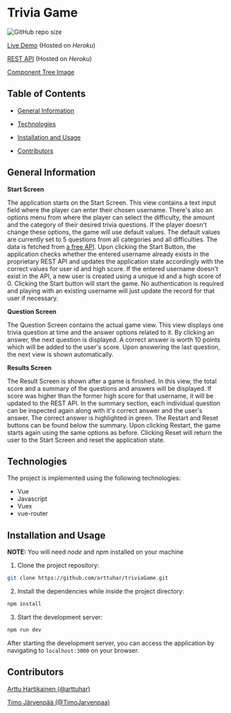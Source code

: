 # Trivia Game

![GitHub repo size](https://img.shields.io/github/repo-size/arttuhar/triviaGame)

[Live Demo](https://at-trivia-game.herokuapp.com/) (Hosted on _Heroku_)

[REST API](https://at-assignment-api.herokuapp.com/trivia) (Hosted on _Heroku_)

[Component Tree Image](docs/component_tree.png)

## Table of Contents

- [General Information](#general-information)

- [Technologies](#technologies)

- [Installation and Usage](#installation-and-usage)

- [Contributors](#contributors)

## General Information

**Start Screen**

The application starts on the Start Screen. This view contains a text input field where the player can enter their chosen username. There's also an options menu from where the player can select the difficulty, the amount and the category of their desired trivia questions. If the player doesn't change these options, the game will use default values. The default values are currently set to 5 questions from all categories and all difficulties. The data is fetched from [a free API](https://opentdb.com/api_config.php). Upon clicking the Start Button, the application checks whether the entered username already exists in the proprietary REST API and updates the application state accordingly with the correct values for user id and high score. If the entered username doesn't exist in the API, a new user is created using a unique id and a high score of 0. Clicking the Start button will start the game. No authentication is required and playing with an existing username will just update the record for that user if necessary.

**Question Screen**

The Question Screen contains the actual game view. This view displays one trivia question at time and the answer options related to it. By clicking an answer, the next question is displayed. A correct answer is worth 10 points which will be added to the user's score. Upon answering the last question, the next view is shown automatically.

**Results Screen**

The Result Screen is shown after a game is finished. In this view, the total score and a summary of the questions and answers will be displayed. If score was higher than the former high score for that username,  it will be updated to the REST API. In the summary section, each individual question can be inspected again along with it's correct answer and the user's answer. The correct answer is highlighted in green. The Restart and Reset buttons can be found below the summary. Upon clicking Restart, the game starts again using the same options as before. Clicking Reset will return the user to the Start Screen and reset the application state.

## Technologies

The project is implemented using the following technologies:

- Vue
- Javascript
- Vuex
- vue-router

## Installation and Usage

**NOTE:** You will need _node_ and _npm_ installed on your machine

1) Clone the project repository:

```sh
git clone https://github.com/arttuhar/triviaGame.git
```

2) Install the dependencies while inside the project directory:

```sh
npm install
```

3) Start the development server:

```sh
npm run dev
```

After starting the development server, you can access the application by navigating to `localhost:3000` on your browser.

## Contributors

[Arttu Hartikainen (@arttuhar)](https://github.com/arttuhar)

[Timo Järvenpää (@TimoJarvenpaa)](https://github.com/TimoJarvenpaa)
